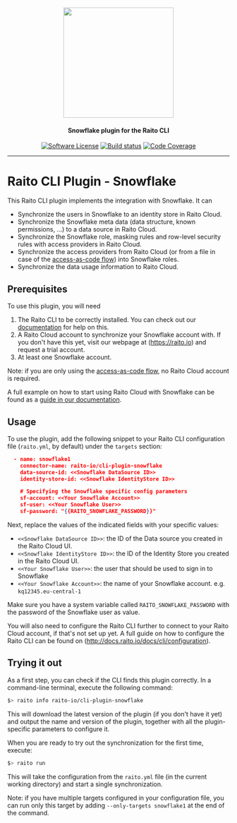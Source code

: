 <h1 align="center">
  <picture>
    <source media="(prefers-color-scheme: dark)" srcset="https://github.com/raito-io/raito-io.github.io/raw/master/assets/images/logo-vertical-dark%402x.png">
    <img height="250px" src="https://github.com/raito-io/raito-io.github.io/raw/master/assets/images/logo-vertical%402x.png">
  </picture>
</h1>

<h4 align="center">
  Snowflake plugin for the Raito CLI
</h4>

<p align="center">
    <a href="/LICENSE.md" target="_blank"><img src="https://img.shields.io/badge/license-Apache%202-brightgreen.svg" alt="Software License" /></a>
    <a href="https://github.com/raito-io/cli-plugin-snowflake/actions/workflows/build.yml" target="_blank"><img src="https://img.shields.io/github/actions/workflow/status/raito-io/cli-plugin-snowflake/build.yml?branch=main" alt="Build status" /></a>
    <a href="https://codecov.io/gh/raito-io/cli-plugin-snowflake" target="_blank"><img src="https://img.shields.io/codecov/c/github/raito-io/cli-plugin-snowflake" alt="Code Coverage" /></a>
</p>

<hr/>

# Raito CLI Plugin - Snowflake

This Raito CLI plugin implements the integration with Snowflake. It can
 - Synchronize the users in Snowflake to an identity store in Raito Cloud.
 - Synchronize the Snowflake meta data (data structure, known permissions, ...) to a data source in Raito Cloud.
 - Synchronize the Snowflake role, masking rules and row-level security rules with access providers in Raito Cloud.
 - Synchronize the access providers from Raito Cloud (or from a file in case of the [access-as-code flow](http://docs.raito.io/docs/guide/access)) into Snowflake roles.
 - Synchronize the data usage information to Raito Cloud.


## Prerequisites
To use this plugin, you will need

1. The Raito CLI to be correctly installed. You can check out our [documentation](http://docs.raito.io/docs/cli/installation) for help on this.
2. A Raito Cloud account to synchronize your Snowflake account with. If you don't have this yet, visit our webpage at (https://raito.io) and request a trial account.
3. At least one Snowflake account.

Note: if you are only using the [access-as-code flow](http://docs.raito.io/docs/guide/access), no Raito Cloud account is required.

A full example on how to start using Raito Cloud with Snowflake can be found as a [guide in our documentation](http://docs.raito.io/docs/guide/cloud).

## Usage
To use the plugin, add the following snippet to your Raito CLI configuration file (`raito.yml`, by default) under the `targets` section:

```json
  - name: snowflake1
    connector-name: raito-io/cli-plugin-snowflake
    data-source-id: <<Snowflake DataSource ID>>
    identity-store-id: <<Snowflake IdentityStore ID>>

    # Specifying the Snowflake specific config parameters
    sf-account: <<Your Snowflake Account>>
    sf-user: <<Your Snowflake User>>
    sf-password: "{{RAITO_SNOWFLAKE_PASSWORD}}"
```

Next, replace the values of the indicated fields with your specific values:
- `<<Snowflake DataSource ID>>`: the ID of the Data source you created in the Raito Cloud UI.
- `<<Snowflake IdentityStore ID>>`: the ID of the Identity Store you created in the Raito Cloud UI.
- `<<Your Snowflake User>>`: the user that should be used to sign in to Snowflake
- `<<Your Snowflake Account>>`: the name of your Snowflake account. e.g. `kq12345.eu-central-1`


Make sure you have a system variable called `RAITO_SNOWFLAKE_PASSWORD` with the password of the Snowflake user as value.

You will also need to configure the Raito CLI further to connect to your Raito Cloud account, if that's not set up yet.
A full guide on how to configure the Raito CLI can be found on (http://docs.raito.io/docs/cli/configuration).

## Trying it out

As a first step, you can check if the CLI finds this plugin correctly. In a command-line terminal, execute the following command:
```bash
$> raito info raito-io/cli-plugin-snowflake
```

This will download the latest version of the plugin (if you don't have it yet) and output the name and version of the plugin, together with all the plugin-specific parameters to configure it.

When you are ready to try out the synchronization for the first time, execute:
```bash
$> raito run
```
This will take the configuration from the `raito.yml` file (in the current working directory) and start a single synchronization.

Note: if you have multiple targets configured in your configuration file, you can run only this target by adding `--only-targets snowflake1` at the end of the command.
